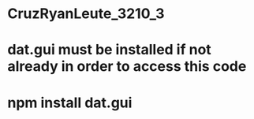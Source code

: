 # CruzRyanLeute_3210_3

# dat.gui must be installed if not already in order to access this code
# npm install dat.gui